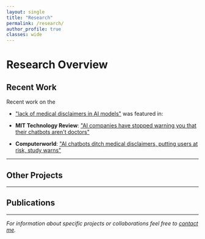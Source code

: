 ```yaml
---
layout: single
title: "Research"
permalink: /research/
author_profile: true
classes: wide
---
```


# Research Overview

## Recent Work

Recent work on the 
- ["lack of medical disclaimers in AI models"]( https://arxiv.org/abs/2507.08030) was featured in:

- **MIT Technology Review**: ["AI companies have stopped warning you that their chatbots aren't doctors"](https://www.technologyreview.com/2025/07/21/1120522/ai-companies-have-stopped-warning-you-that-their-chatbots-arent-doctors/)

- **Computerworld**: ["AI chatbots ditch medical disclaimers, putting users at risk, study warns"](https://www.computerworld.com/article/4026778/ai-chatbots-ditch-medical-disclaimers-putting-users-at-risk-study-warns.html)

---
## Other Projects

---
## Publications

---

*For information about specific projects or collaborations feel free to [contact me](mailto:sonali3@stanford.edu).*

